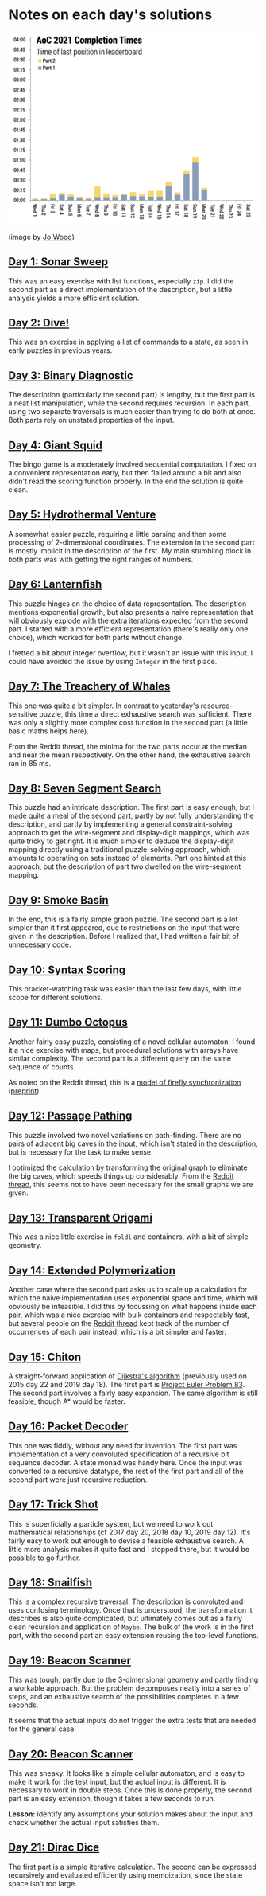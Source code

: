 # Notes on each day's solutions

![Completion times 2021](https://raw.githubusercontent.com/jwoLondon/adventOfCode/master/images/completionTimes2021.png)

(image by [Jo Wood](https://github.com/jwoLondon))

## [Day 1: Sonar Sweep](https://adventofcode.com/2021/day/1)

This was an easy exercise with list functions, especially `zip`.
I did the second part as a direct implementation of the description,
but a little analysis yields a more efficient solution.

## [Day 2: Dive!](https://adventofcode.com/2021/day/2)

This was an exercise in applying a list of commands to a state, as seen
in early puzzles in previous years.

## [Day 3: Binary Diagnostic](https://adventofcode.com/2021/day/3)

The description (particularly the second part) is lengthy, but the first
part is a neat list manipulation, while the second requires recursion.
In each part, using two separate traversals is much easier than trying
to do both at once.  Both parts rely on unstated properties of the input.

## [Day 4: Giant Squid](https://adventofcode.com/2021/day/4)

The bingo game is a moderately involved sequential computation.  I fixed
on a convenient representation early, but then flailed around a bit and
also didn't read the scoring function properly.  In the end the solution
is quite clean.

## [Day 5: Hydrothermal Venture](https://adventofcode.com/2021/day/5)

A somewhat easier puzzle, requiring a little parsing and then some
processing of 2-dimensional coordinates.  The extension in the second part
is mostly implicit in the description of the first.  My main stumbling
block in both parts was with getting the right ranges of numbers.

## [Day 6: Lanternfish](https://adventofcode.com/2021/day/6)

This puzzle hinges on the choice of data representation.  The description
mentions exponential growth, but also presents a naive representation
that will obviously explode with the extra iterations expected from the
second part.  I started with a more efficient representation (there's
really only one choice), which worked for both parts without change.

I fretted a bit about integer overflow, but it wasn't an issue with
this input.  I could have avoided the issue by using `Integer` in the
first place.

## [Day 7: The Treachery of Whales](https://adventofcode.com/2021/day/7)

This one was quite a bit simpler.  In contrast to yesterday's
resource-sensitive puzzle, this time a direct exhaustive search was
sufficient.  There was only a slightly more complex cost function in
the second part (a little basic maths helps here).

From the Reddit thread, the minima for the two parts occur at the median
and near the mean respectively.  On the other hand, the exhaustive search
ran in 85 ms.

## [Day 8: Seven Segment Search](https://adventofcode.com/2021/day/8)

This puzzle had an intricate description.  The first part is easy
enough, but I made quite a meal of the second part, partly by not fully
understanding the description, and partly by implementing a general
constraint-solving approach to get the wire-segment and display-digit
mappings, which was quite tricky to get right.  It is much simpler
to deduce the display-digit mapping directly using a traditional
puzzle-solving approach, which amounts to operating on sets instead
of elements.  Part one hinted at this approach, but the description of
part two dwelled on the wire-segment mapping.

## [Day 9: Smoke Basin](https://adventofcode.com/2021/day/9)

In the end, this is a fairly simple graph puzzle.  The second part is a
lot simpler than it first appeared, due to restrictions on the input that
were given in the description.  Before I realized that, I had written
a fair bit of unnecessary code.

## [Day 10: Syntax Scoring](https://adventofcode.com/2021/day/10)

This bracket-watching task was easier than the last few days, with little
scope for different solutions.

## [Day 11: Dumbo Octopus](https://adventofcode.com/2021/day/11)

Another fairly easy puzzle, consisting of a novel cellular automaton.
I found it a nice exercise with maps, but procedural solutions with
arrays have similar complexity.  The second part is a different query
on the same sequence of counts.

As noted on the Reddit thread, this is a
[model of firefly synchronization](http://dx.doi.org/10.1007/978-3-319-78512-7_8)
([preprint](https://www.researchgate.net/publication/325791357)).

## [Day 12: Passage Pathing](https://adventofcode.com/2021/day/12)

This puzzle involved two novel variations on path-finding.  There are
no pairs of adjacent big caves in the input, which isn't stated in the
description, but is necessary for the task to make sense.

I optimized the calculation by transforming the original graph to
eliminate the big caves, which speeds things up considerably.  From the
[Reddit thread](https://www.reddit.com/r/adventofcode/comments/rehj2r/2021_day_12_solutions/),
this seems not to have been necessary for the small graphs we are given.

## [Day 13: Transparent Origami](https://adventofcode.com/2021/day/13)

This was a nice little exercise in `foldl` and containers, with a bit
of simple geometry.

## [Day 14: Extended Polymerization](https://adventofcode.com/2021/day/14)

Another case where the second part asks us to scale up a calculation
for which the naive implementation uses exponential space and time,
which will obviously be infeasible.  I did this by focussing on what
happens inside each pair, which was a nice exercise with bulk containers
and respectably fast, but several people on the
[Reddit thread](https://www.reddit.com/r/adventofcode/comments/rfzq6f/2021_day_14_solutions/)
kept track of the number of occurrences of each pair instead, which is
a bit simpler and faster.

## [Day 15: Chiton](https://adventofcode.com/2021/day/15)

A straight-forward application of
[Dijkstra's algorithm](https://en.wikipedia.org/wiki/Dijkstra%27s_algorithm)
(previously used on 2015 day 22 and 2019 day 18).  The first part is
[Project Euler Problem 83](https://projecteuler.net/problem=83).
The second part involves a fairly easy expansion.  The same algorithm
is still feasible, though A\* would be faster.

## [Day 16: Packet Decoder](https://adventofcode.com/2021/day/16)

This one was fiddly, without any need for invention.  The first part
was implementation of a very convoluted specification of a recursive
bit sequence decoder.  A state monad was handy here.  Once the input
was converted to a recursive datatype, the rest of the first part and
all of the second part were just recursive reduction.

## [Day 17: Trick Shot](https://adventofcode.com/2021/day/17)

This is superficially a particle system, but we need to work out
mathematical relationships (cf 2017 day 20, 2018 day 10, 2019 day 12).
It's fairly easy to work out enough to devise a feasible exhaustive
search.  A little more analysis makes it quite fast and I stopped there,
but it would be possible to go further.

## [Day 18: Snailfish](https://adventofcode.com/2021/day/18)

This is a complex recursive traversal.  The description is convoluted and
uses confusing terminology.  Once that is understood, the transformation
it describes is also quite complicated, but ultimately comes out as a
fairly clean recursion and application of `Maybe`.  The bulk of the work
is in the first part, with the second part an easy extension reusing
the top-level functions.

## [Day 19: Beacon Scanner](https://adventofcode.com/2021/day/19)

This was tough, partly due to the 3-dimensional geometry and partly
finding a workable approach.  But the problem decomposes neatly into
a series of steps, and an exhaustive search of the possibilities
completes in a few seconds.

It seems that the actual inputs do not trigger the extra tests that
are needed for the general case.

## [Day 20: Beacon Scanner](https://adventofcode.com/2021/day/20)

This was sneaky.  It looks like a simple cellular automaton, and is easy
to make it work for the test input, but the actual input is different.
It is necessary to work in double steps.  Once this is done properly, the
second part is an easy extension, though it takes a few seconds to run.

**Lesson:** identify any assumptions your solution makes about the input
and check whether the actual input satisfies them.

## [Day 21: Dirac Dice](https://adventofcode.com/2021/day/21)

The first part is a simple iterative calculation.  The second can be
expressed recursively and evaluated efficiently using memoization, since
the state space isn't too large.
